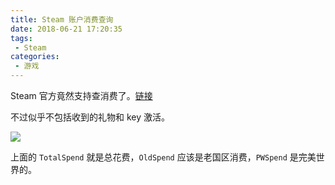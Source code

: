 ```yaml
---
title: Steam 账户消费查询
date: 2018-06-21 17:20:35
tags:
 - Steam
categories:
 - 游戏
---
```


Steam 官方竟然支持查消费了。[链接](https://help.steampowered.com/en/accountdata/AccountSpend)

<!--more-->

不过似乎不包括收到的礼物和 key 激活。

![](https://i.loli.net/2018/06/21/5b2b52875a600.png)

上面的 `TotalSpend` 就是总花费，`OldSpend` 应该是老国区消费，`PWSpend` 是完美世界的。
